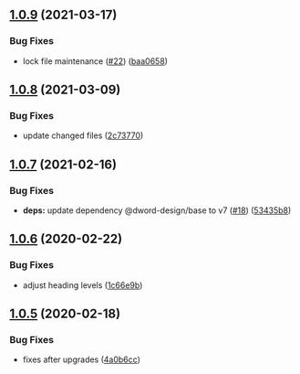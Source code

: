 ## [1.0.9](https://github.com/dword-design/resolve-tagged-template/compare/v1.0.8...v1.0.9) (2021-03-17)


### Bug Fixes

* lock file maintenance ([#22](https://github.com/dword-design/resolve-tagged-template/issues/22)) ([baa0658](https://github.com/dword-design/resolve-tagged-template/commit/baa065835af44f2677845b3ccb052bcf3f6a6ce3))

## [1.0.8](https://github.com/dword-design/resolve-tagged-template/compare/v1.0.7...v1.0.8) (2021-03-09)


### Bug Fixes

* update changed files ([2c73770](https://github.com/dword-design/resolve-tagged-template/commit/2c737702ea0a21aa1d63079d03b6db6c9198a036))

## [1.0.7](https://github.com/dword-design/resolve-tagged-template/compare/v1.0.6...v1.0.7) (2021-02-16)


### Bug Fixes

* **deps:** update dependency @dword-design/base to v7 ([#18](https://github.com/dword-design/resolve-tagged-template/issues/18)) ([53435b8](https://github.com/dword-design/resolve-tagged-template/commit/53435b83a6faa4479e26b69713cb5bc07716c0ac))

## [1.0.6](https://github.com/dword-design/resolve-tagged-template/compare/v1.0.5...v1.0.6) (2020-02-22)


### Bug Fixes

* adjust heading levels ([1c66e9b](https://github.com/dword-design/resolve-tagged-template/commit/1c66e9bba496243e75944805395823f9b9a1b71c))

## [1.0.5](https://github.com/dword-design/resolve-tagged-template/compare/v1.0.4...v1.0.5) (2020-02-18)


### Bug Fixes

* fixes after upgrades ([4a0b6cc](https://github.com/dword-design/resolve-tagged-template/commit/4a0b6cc13b6b2b6558b6654fe2c19a0b9d2f2a7c))

